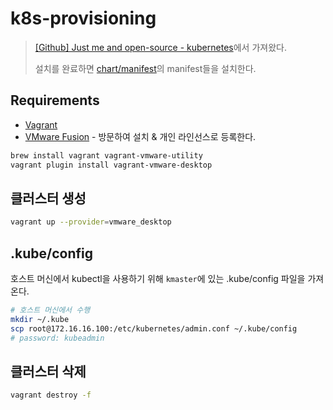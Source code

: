 # k8s-provisioning

> [[Github] Just me and open-source - kubernetes](https://github.com/justmeandopensource/kubernetes/tree/master/vagrant-provisioning)에서 가져왔다.
>
> 설치를 완료하면 [chart/manifest](../chart/manifest)의 manifest들을 설치한다.

## Requirements

- [Vagrant](https://www.vagrantup.com/)
- [VMware Fusion](https://www.vmware.com/products/fusion.html) - 방문하여 설치 & 개인 라인선스로 등록한다.

```Bash
brew install vagrant vagrant-vmware-utility
vagrant plugin install vagrant-vmware-desktop
```

## 클러스터 생성

```Bash
vagrant up --provider=vmware_desktop
```

## .kube/config

호스트 머신에서 kubectl을 사용하기 위해 `kmaster`에 있는 .kube/config 파일을 가져온다.

```Bash
# 호스트 머신에서 수행
mkdir ~/.kube
scp root@172.16.16.100:/etc/kubernetes/admin.conf ~/.kube/config
# password: kubeadmin
```

## 클러스터 삭제

```Bash
vagrant destroy -f
```
